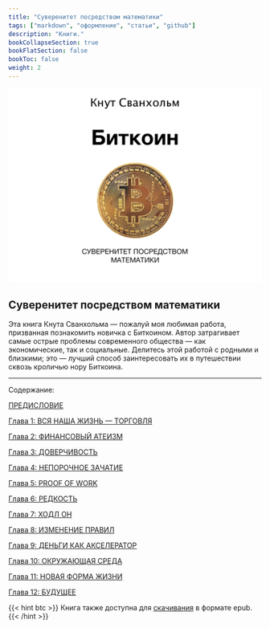 ```yaml
---
title: "Суверенитет посредством математики"
tags: ["markdown", "оформление", "статьи", "github"]
description: "Книги."
bookCollapseSection: true
bookFlatSection: false
bookToc: false
weight: 2
---
```


![cover](../covers/stm.png)

## Суверенитет посредством математики

Эта книга Кнута Сванхольма — пожалуй моя любимая работа, призванная познакомить новичка с Биткоином. Автор затрагивает самые острые проблемы современного общества — как экономические, так и социальные. Делитесь этой работой с родными и близкими; это — лучший способ заинтересовать их в путешествии сквозь кроличью нору Биткоина.

---

Содержание:

[ПРЕДИСЛОВИЕ](./intro)

[Глава 1: ВСЯ НАША ЖИЗНЬ — ТОРГОВЛЯ](./chapter-1)

[Глава 2: ФИНАНСОВЫЙ АТЕИЗМ](./chapter-2)

[Глава 3: ДОВЕРЧИВОСТЬ](./chapter-3)

[Глава 4: НЕПОРОЧНОЕ ЗАЧАТИЕ](./chapter-4)

[Глава 5: PROOF OF WORK](./chapter-5)

[Глава 6: РЕДКОСТЬ](./chapter-6)

[Глава 7: ХОДЛ ОН](./chapter-7)

[Глава 8: ИЗМЕНЕНИЕ ПРАВИЛ](./chapter-8)

[Глава 9: ДЕНЬГИ КАК АКСЕЛЕРАТОР](./chapter-9)

[Глава 10: ОКРУЖАЮЩАЯ СРЕДА](./chapter-10)

[Глава 11: НОВАЯ ФОРМА ЖИЗНИ](./chapter-11)

[Глава 12: БУДУЩЕЕ](./chapter-12)

{{< hint btc >}}
Книга также доступна для [скачивания](../epubs/stm.epub) в формате epub.
{{< /hint >}}